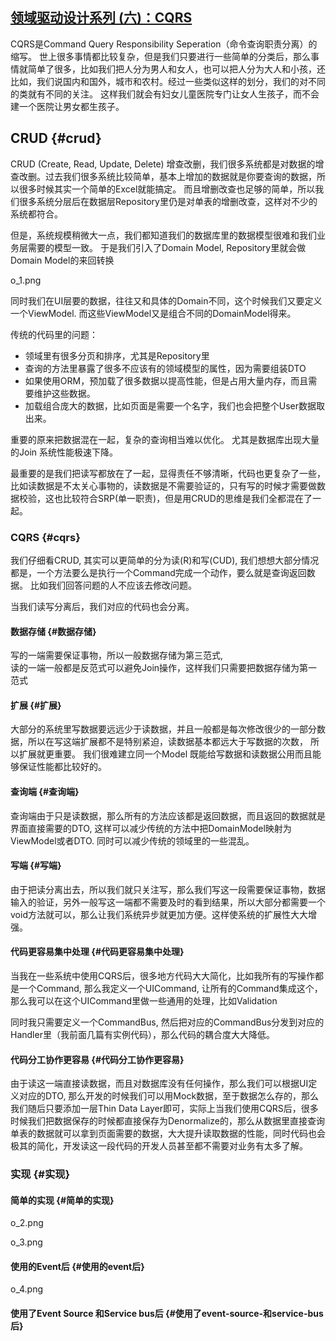 ## [领域驱动设计系列 \(六\)：CQRS](https://www.cnblogs.com/cnblogsfans/p/4551990.html)

CQRS是Command Query Responsibility Seperation（命令查询职责分离）的缩写。 世上很多事情都比较复杂，但是我们只要进行一些简单的分类后，那么事情就简单了很多，比如我们把人分为男人和女人，也可以把人分为大人和小孩，还比如，我们说国内和国外，城市和农村。经过一些类似这样的划分，我们的对不同的类就有不同的关注。 这样我们就会有妇女儿童医院专门让女人生孩子，而不会建一个医院让男女都生孩子。

## CRUD {#crud}

CRUD \(Create, Read, Update, Delete\) 增查改删，我们很多系统都是对数据的增查改删。过去我们很多系统比较简单，基本上增加的数据就是你要查询的数据，所以很多时候其实一个简单的Excel就能搞定。 而且增删改查也足够的简单，所以我们很多系统分层后在数据层Repository里仍是对单表的增删改查，这样对不少的系统都符合。

但是，系统规模稍微大一点，我们都知道我们的数据库里的数据模型很难和我们业务层需要的模型一致。 于是我们引入了Domain Model, Repository里就会做Domain Model的来回转换

o\_1.png

同时我们在UI层要的数据，往往又和具体的Domain不同，这个时候我们又要定义一个ViewModel. 而这些ViewModel又是组合不同的DomainModel得来。

传统的代码里的问题：

* 领域里有很多分页和排序，尤其是Repository里
* 查询的方法里暴露了很多不应该有的领域模型的属性，因为需要组装DTO
* 如果使用ORM，预加载了很多数据以提高性能，但是占用大量内存，而且需要维护这些数据。
* 加载组合庞大的数据，比如页面是需要一个名字，我们也会把整个User数据取出来。

重要的原来把数据混在一起，复杂的查询相当难以优化。 尤其是数据库出现大量的Join 系统性能极速下降。

最重要的是我们把读写都放在了一起，显得责任不够清晰，代码也更复杂了一些，比如读数据是不太关心事物的，读数据是不需要验证的，只有写的时候才需要做数据校验，这也比较符合SRP\(单一职责\)，但是用CRUD的思维是我们全都混在了一起。

### CQRS {#cqrs}

我们仔细看CRUD, 其实可以更简单的分为读\(R\)和写\(CUD\), 我们想想大部分情况都是，一个方法要么是执行一个Command完成一个动作，要么就是查询返回数据。 比如我们回答问题的人不应该去修改问题。

当我们读写分离后，我们对应的代码也会分离。

#### 数据存储 {#数据存储}

写的一端需要保证事物，所以一般数据存储为第三范式,  
读的一端一般都是反范式可以避免Join操作，这样我们只需要把数据存储为第一范式

#### 扩展 {#扩展}

大部分的系统里写数据要远远少于读数据，并且一般都是每次修改很少的一部分数据，所以在写这端扩展都不是特别紧迫，读数据基本都远大于写数据的次数， 所以扩展就更重要。 我们很难建立同一个Model 既能给写数据和读数据公用而且能够保证性能都比较好的。

#### 查询端 {#查询端}

查询端由于只是读数据，那么所有的方法应该都是返回数据，而且返回的数据就是界面直接需要的DTO, 这样可以减少传统的方法中把DomainModel映射为ViewModel或者DTO. 同时可以减少传统的领域里的一些混乱。

#### 写端 {#写端}

由于把读分离出去，所以我们就只关注写，那么我们写这一段需要保证事物，数据输入的验证，另外一般写这一端都不需要及时的看到结果，所以大部分都需要一个void方法就可以，那么让我们系统异步就更加方便。这样使系统的扩展性大大增强。

#### 代码更容易集中处理 {#代码更容易集中处理}

当我在一些系统中使用CQRS后，很多地方代码大大简化，比如我所有的写操作都是一个Command, 那么我定义一个UICommand, 让所有的Command集成这个，那么我可以在这个UICommand里做一些通用的处理，比如Validation

同时我只需要定义一个CommandBus, 然后把对应的CommandBus分发到对应的Handler里（我前面几篇有实例代码），那么代码的耦合度大大降低。

#### 代码分工协作更容易 {#代码分工协作更容易}

由于读这一端直接读数据，而且对数据库没有任何操作，那么我们可以根据UI定义对应的DTO, 那么开发的时候我们可以用Mock数据，至于数据怎么存的，那么我们随后只要添加一层Thin Data Layer即可，实际上当我们使用CQRS后，很多时候我们把数据保存的时候都直接保存为Denormalize的，那么从数据里直接查询单表的数据就可以拿到页面需要的数据，大大提升读取数据的性能，同时代码也会极其的简化，开发读这一段代码的开发人员甚至都不需要对业务有太多了解。

### 实现 {#实现}

#### 简单的实现 {#简单的实现}

o\_2.png

o\_3.png

#### 使用的Event后 {#使用的event后}

o\_4.png

#### 使用了Event Source 和Service bus后 {#使用了event-source-和service-bus后}



